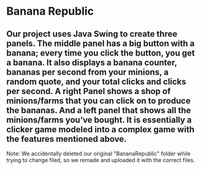 # Banana Republic
Our project uses Java Swing to create three panels. The middle panel has a big button with a banana; every time you click the button, you get a banana. It also displays a banana counter, bananas per second from your minions, a random quote, and your total clicks and clicks per second. A right Panel shows a shop of minions/farms that you can click on to produce the bananas. And a left panel that shows all the minions/farms you’ve bought. It is essentially a clicker game modeled into a complex game with the features mentioned above.
--
Note: We accidentally deleted our original "BananaRepublic" folder while trying to change filed, so we remade and uploaded it with the correct files.

